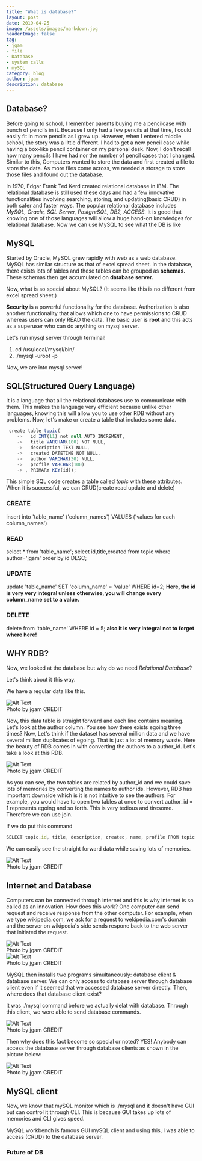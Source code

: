 ```yaml
---
title: "What is database?"
layout: post
date: 2019-04-25
image: /assets/images/markdown.jpg
headerImage: false
tag:
- jgam
- file
- Database
- system calls
- mySQL
category: blog
author: jgam
description: database
---
```


## Database?

Before going to school, I remember parents buying me a pencilcase with bunch of pencils in it. Because I only had a few pencils at that time, I could easily fit in more pencils as I grew up. However, when I entered middle school, the story was a little different. I had to get a new pencil case while having a box-like pencil container on my personal desk. Now, I don't recall how many pencils I have had nor the number of pencil cases that I changed. Similar to this, Computers wanted to store the data and first created a file to store the data. As more files come across, we needed a storage to store those files and found out the database.

In 1970, Edgar Frank Ted Kerd created relational database in IBM. The relational database is still used these days and had a few innovative functionalities involving searching, storing, and updating(basic CRUD) in both safer and faster ways. The popular relational database includes *MySQL, Oracle, SQL Server, PostgreSQL, DB2, ACCESS.* It is good that knowing one of those languages will allow a huge hand-on knowledges for relational database. Now we can use MySQL to see what the DB is like

## MySQL

Started by Oracle, MySQL grew rapidly with web as a web database. MySQL has similar structure as that of excel spread sheet. In the database, there exists lots of tables and these tables can be grouped as **schemas.** These schemas then get accumulated on **database server.**

Now, what is so special about MySQL? (It seems like this is no different from excel spread sheet.)

**Security** is a powerful functionality for the database. Authorization is also another functionality that allows which one to have permissions to CRUD whereas users can only READ the data. The basic user is **root** and this acts as a superuser who can do anything on mysql server.

Let's run mysql server through terminal!
1. cd /usr/local/mysql/bin/
2. ./mysql -uroot -p

Now, we are into mysql server!

## SQL(Structured Query Language)

It is a language that all the relational databases use to communicate with them. This makes the language very efficient because unlike other languages, knowing this will allow you to use other RDB without any problems. Now, let's make or create a table that includes some data.

```javascript
 create table topic(
    ->   id INT(11) not null AUTO_INCREMENT,
    ->   title VARCHAR(100) NOT NULL,
    ->   description TEXT NULL,
    ->   created DATETIME NOT NULL,
    ->   author VARCHAR(30) NULL,
    ->   profile VARCHAR(100)
    -> , PRIMARY KEY(id));
```

This simple SQL code creates a table called *topic* with these attributes. When it is successful, we can CRUD(create read update and delete)

### CREATE

insert into 'table_name' ('column_names') VALUES ('values for each column_names')

### READ

select * from 'table_name';
select id,title,created from topic where author='jgam' order by id DESC;

### UPDATE

update 'table_name' SET 'column_name' = 'value' WHERE id=2;
**Here, the id is very very integral unless otherwise, you will change every column_name set to a value.**

### DELETE

delete from 'table_name' WHERE id = 5;
**also it is very integral not to forget where here!**

## WHY RDB?

Now, we looked at the database but why do we need *Relational Database*?

Let's think about it this way.

We have a regular data like this.

<div class="side-by-side">
    <div class="tocenter">
        <img class="image" src="{{ site.url }}/{{ site.normaldb }}" alt="Alt Text">
        <figcaption class="caption">Photo by jgam CREDIT</figcaption>
    </div>
</div>

Now, this data table is straight forward and each line contains meaning. Let's look at the author column. You see how there exists egoing three times? Now, Let's think if the dataset has several million data and we have several million duplicates of egoing. That is just a lot of memory waste. Here the beauty of RDB comes in with converting the authors to a author_id. Let's take a look at this RDB.

<div class="side-by-side">
    <div class="tocenter">
        <img class="image" src="{{ site.url }}/{{ site.rdb }}" alt="Alt Text">
        <figcaption class="caption">Photo by jgam CREDIT</figcaption>
    </div>
</div>

As you can see, the two tables are related by author_id and we could save lots of memories by converting the names to author ids. However, RDB has important downside which is it is not intuitive to see the authors. For example, you would have to open two tables at once to convert author_id = 1 represents egoing and so forth. This is very tedious and tiresome. Therefore we can use join.

If we do put this command
```javascript
SELECT topic.id, title, description, created, name, profile FROM topic LEFT JOIN author ON topic.author_id = author.id;
```
We can easily see the straight forward data while saving lots of memories.

<div class="side-by-side">
    <div class="tocenter">
        <img class="image" src="{{ site.url }}/{{ site.rdb2 }}" alt="Alt Text">
        <figcaption class="caption">Photo by jgam CREDIT</figcaption>
    </div>
</div>


## Internet and Database

Computers can be connected through internet and this is why internet is so called as an innovation. How does this work? One computer can send request and receive response from the other computer. For example, when we type wikipedia.com, we ask for a request to wekipedia.com's domain and the server on wikipedia's side sends respone back to the web server that initiated the request.

<div class="side-by-side">
    <div class="tocenter">
        <img class="image" src="{{ site.url }}/{{ site.db1 }}" alt="Alt Text">
        <figcaption class="caption">Photo by jgam CREDIT</figcaption>
    </div>
</div>

<div class="side-by-side">
    <div class="tocenter">
        <img class="image" src="{{ site.url }}/{{ site.db2 }}" alt="Alt Text">
        <figcaption class="caption">Photo by jgam CREDIT</figcaption>
    </div>
</div>


MySQL then installs two programs simultaneously: database client & database server. We can only access to database server through database client even if it seemed that we accessed database server directly. Then, where does that database client exist?

It was ./mysql command before we actually delat with database. Through this client, we were able to send database commands.

<div class="side-by-side">
    <div class="tocenter">
        <img class="image" src="{{ site.url }}/{{ site.db3 }}" alt="Alt Text">
        <figcaption class="caption">Photo by jgam CREDIT</figcaption>
    </div>
</div>


Then why does this fact become so special or noted? YES! Anybody can access the database server through database clients as shown in the picture below:

<div class="side-by-side">
    <div class="tocenter">
        <img class="image" src="{{ site.url }}/{{ site.db4 }}" alt="Alt Text">
        <figcaption class="caption">Photo by jgam CREDIT</figcaption>
    </div>
</div>

## MySQL client

Now, we know that mySQL monitor which is ./mysql and it doesn't have GUI but can control it through CLI. This is because GUI takes up lots of memories and CLI gives speed.

MySQL workbench is famous GUI mySQL client and using this, I was able to access (CRUD) to the database server.

### Future of DB

